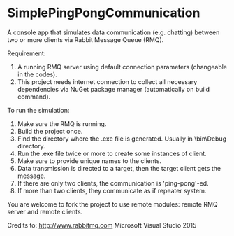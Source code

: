 # SimplePingPongCommunication
A console app that simulates data communication (e.g. chatting) between two or more clients via Rabbit Message Queue (RMQ).

Requirement:
1. A running RMQ server using default connection parameters (changeable in the codes). 
2. This project needs internet connection to collect all necessary dependencies via NuGet package manager (automatically on build command).

To run the simulation:
1. Make sure the RMQ is running.
2. Build the project once.
3. Find the directory where the .exe file is generated. Usually in <project folder>\bin\Debug directory.
4. Run the .exe file twice or more to create some instances of client.
5. Make sure to provide unique names to the clients.
6. Data transmission is directed to a target, then the target client gets the message. 
7. If there are only two clients, the communication is 'ping-pong'-ed.
8. If more than two clients, they communicate as if repeater system.
  
You are welcome to fork the project to use remote modules: remote RMQ server and remote clients.

Credits to:
http://www.rabbitmq.com
Microsoft Visual Studio 2015
